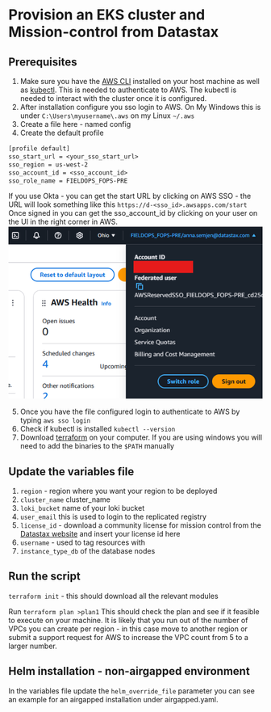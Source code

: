 # Provision an EKS cluster and Mission-control from Datastax

## Prerequisites
1. Make sure you have the [AWS CLI](https://aws.amazon.com/cli/) installed on your host machine as well as [kubectl](https://kubernetes.io/docs/tasks/tools/). This is needed to authenticate to AWS. The kubectl is needed to interact with the cluster once it is configured.  
2. After installation configure you sso login to AWS. On My Windows this is under `C:\Users\myusername\.aws` on my Linux `~/.aws`
3. Create a file here - named config
4. Create the default profile
```
[profile default]
sso_start_url = <your_sso_start_url>
sso_region = us-west-2
sso_account_id = <sso_account_id>
sso_role_name = FIELDOPS_FOPS-PRE
```
If you use Okta - you can get the start URL by clicking on AWS SSO - the URL will look something like this `https://d-<sso_id>.awsapps.com/start`
Once signed in you can get the sso_account_id by clicking on your user on the UI in the right corner in AWS. 
![alt text](image.png)

5. Once you have the file configured login to authenticate to AWS by typing `aws sso login`
6. Check if kubectl is installed `kubectl --version`
7. Download [terraform](https://developer.hashicorp.com/terraform/install) on your computer. If you are using windows you will need to add the binaries to the `$PATH` manually


## Update the variables file
1. `region` - region where you want your region to be deployed
2. `cluster_name` cluster_name 
3. `loki_bucket` name of your loki bucket
4. `user_email`  this is used to login to the replicated registry
5. `license_id` - download a community license for mission control from the [Datastax website](https://www.datastax.com/products/mission-control/download?_gl=1*zl7p5s*_gcl_aw*R0NMLjE3MzA4ODQ1ODkuQ2p3S0NBaUF4S3k1QmhCYkVpd0FZaVctLTcwRC1qazFSWWJjdkhjbWprRDZTd05kSnc0ZU5FcG9nRUZaVUNEc1MtRTIxUHplWWVDWXVCb0NSZVlRQXZEX0J3RQ..*_gcl_au*MjQ2MTU1NzczLjE3MzE4NjU0NzQuMzc1MTExMTg2LjE3MzMzMTAzODAuMTczMzMxMDM4MA..) and insert your license id here
6. `username` - used to tag resources with
7. `instance_type_db` of the database nodes

## Run the script
`terraform init` - this should download all the relevant modules

Run
`terraform plan >plan1`
This should check the plan and see if it feasible to execute on your machine. It is likely that you run out of the number of VPCs you can create per region - in this case move to another region or submit a support request for AWS to increase the VPC count from 5 to a larger number. 

## Helm installation - non-airgapped environment
In the variables file update the `helm_override_file` parameter you can see an example for an airgapped installation under airgapped.yaml. 


